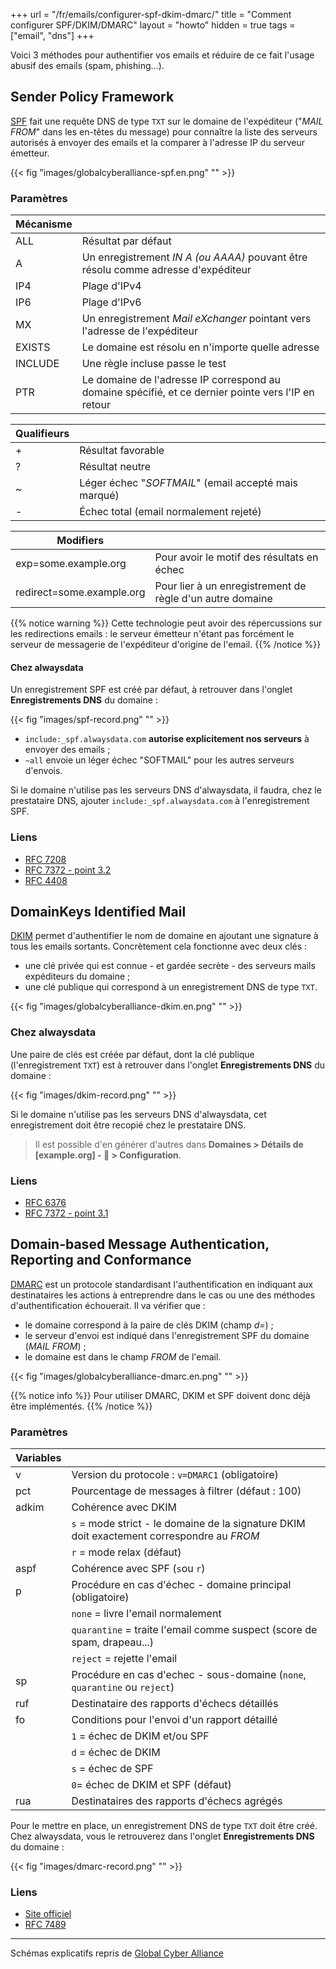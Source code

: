 +++
url = "/fr/emails/configurer-spf-dkim-dmarc/"
title = "Comment configurer SPF/DKIM/DMARC"
layout = "howto"
hidden = true
tags = ["email", "dns"]
+++

Voici 3 méthodes pour authentifier vos emails et réduire de ce fait l'usage abusif des emails (spam, phishing...). 

## Sender Policy Framework
[SPF](https://fr.wikipedia.org/wiki/Sender_Policy_Framework) fait une requête DNS de type `TXT` sur le domaine de l'expéditeur \("_MAIL FROM_" dans les en-têtes du message) pour connaître la liste des serveurs autorisés à envoyer des emails et la comparer à l'adresse IP du serveur émetteur.

{{< fig "images/globalcyberalliance-spf.en.png" "" >}}

### Paramètres

|Mécanisme                |                                                                                                   |
|-------------------------|---------------------------------------------------------------------------------------------------|
|ALL                      |Résultat par défaut                                                                                |
|A                        |Un enregistrement _IN A (ou AAAA)_ pouvant être résolu comme adresse d'expéditeur                  |
|IP4                      |Plage d'IPv4                                                                                       |
|IP6                      |Plage d'IPv6                                                                                       |
|MX                       |Un enregistrement _Mail eXchanger_ pointant vers l'adresse de l'expéditeur                         |
|EXISTS                   |Le domaine est résolu en n'importe quelle adresse                                                  |
|INCLUDE                  |Une règle incluse passe le test                                                                    |
|PTR                      |Le domaine de l'adresse IP correspond au domaine spécifié, et ce dernier pointe vers l'IP en retour|

|Qualifieurs              |                                                                                                   |
|-------------------------|---------------------------------------------------------------------------------------------------|
|+                        |Résultat favorable                                                                                 |
|?                        |Résultat neutre                                                                                    |
|~                        |Léger échec "_SOFTMAIL_" (email accepté mais marqué)                                               |
|-                        |Échec total (email normalement rejeté)                                                             |

|Modifiers                |                                                                                                   |
|-------------------------|---------------------------------------------------------------------------------------------------|
|exp=some.example.org     |Pour avoir le motif des résultats en échec                                                         |
|redirect=some.example.org|Pour lier à un enregistrement de règle d'un autre domaine                                          |

{{% notice warning %}}
Cette technologie peut avoir des répercussions sur les redirections emails : le serveur émetteur n'étant pas forcément le serveur de messagerie de l'expéditeur d'origine de l'email.
{{% /notice %}}

#### Chez alwaysdata

Un enregistrement SPF est créé par défaut, à retrouver dans l'onglet **Enregistrements DNS** du domaine :

{{< fig "images/spf-record.png" "" >}}

- `include:_spf.alwaysdata.com` **autorise explicitement nos serveurs** à envoyer des emails ;
- `~all` envoie un léger échec "SOFTMAIL" pour les autres serveurs d'envois.

Si le domaine n'utilise pas les serveurs DNS d'alwaysdata, il faudra, chez le prestataire DNS, ajouter `include:_spf.alwaysdata.com` à l'enregistrement SPF.

### Liens

- [RFC 7208](https://tools.ietf.org/html/rfc7208)
- [RFC 7372 - point 3.2](https://tools.ietf.org/html/rfc7372)
- [RFC 4408](https://tools.ietf.org/html/rfc4408)

## DomainKeys Identified Mail

[DKIM](https://fr.wikipedia.org/wiki/DomainKeys_Identified_Mail) permet d'authentifier le nom de domaine en ajoutant une signature à tous les emails sortants. Concrètement cela fonctionne avec deux clés :

- une clé privée qui est connue - et gardée secrète - des serveurs mails expéditeurs du domaine ;
- une clé publique qui correspond à un enregistrement DNS de type `TXT`.

{{< fig "images/globalcyberalliance-dkim.en.png" "" >}}

### Chez alwaysdata

Une paire de clés est créée par défaut, dont la clé publique (l'enregistrement `TXT`) est à retrouver dans l'onglet **Enregistrements DNS** du domaine :

{{< fig "images/dkim-record.png" "" >}}

Si le domaine n'utilise pas les serveurs DNS d'alwaysdata, cet enregistrement doit être recopié chez le prestataire DNS.

> Il est possible d'en générer d'autres dans **Domaines > Détails de [example.org] - 🔎 > Configuration**.

### Liens

- [RFC 6376](https://tools.ietf.org/html/rfc6376)
- [RFC 7372 - point 3.1](https://tools.ietf.org/html/rfc7372)

## Domain-based Message Authentication, Reporting and Conformance

[DMARC](https://fr.wikipedia.org/wiki/DMARC) est un protocole standardisant l'authentification en indiquant aux destinataires les actions à entreprendre dans le cas ou une des méthodes d'authentification échouerait. Il va vérifier que :

- le domaine correspond à la paire de clés DKIM (champ _d=_) ;
- le serveur d'envoi est indiqué dans l'enregistrement SPF du domaine (_MAIL FROM_) ;
- le domaine est dans le champ _FROM_ de l'email.

{{< fig "images/globalcyberalliance-dmarc.en.png" "" >}}

{{% notice info %}}
Pour utiliser DMARC, DKIM et SPF doivent donc déjà être implémentés.
{{% /notice %}}

### Paramètres

|Variables|                                                                                          |
|---------|------------------------------------------------------------------------------------------|
|v        |Version du protocole : `v=DMARC1` (obligatoire)                                           |
|pct      |Pourcentage de messages à filtrer (défaut : 100)                                          |
|adkim    |Cohérence avec DKIM                                                                       |
|         |`s` = mode strict - le domaine de la signature DKIM doit exactement correspondre au _FROM_|
|         |`r` = mode relax (défaut)                                                                 |
|aspf     |Cohérence avec SPF (`s`ou `r`)                                                            |
|p        |Procédure en cas d'échec - domaine principal (obligatoire)                                |
|         |`none` = livre l'email normalement                                                        |
|         |`quarantine` = traite l'email comme suspect (score de spam, drapeau...)                   |
|         |`reject` = rejette l'email                                                                |
|sp       |Procédure en cas d'echec - sous-domaine (`none`, `quarantine` ou `reject`)                |
|ruf      |Destinataire des rapports d'échecs détaillés                                              |
|fo       |Conditions pour l'envoi d'un rapport détaillé                                             |
|         |`1` = échec de DKIM et/ou SPF                                                             |
|         |`d` = échec de DKIM                                                                       |
|         |`s` = échec de SPF                                                                        |
|         |`0`= échec de DKIM et SPF (défaut)                                                        |
|rua      |Destinataires des rapports d'échecs agrégés                                               |

Pour le mettre en place, un enregistrement DNS de type `TXT` doit être créé. Chez alwaysdata, vous le retrouverez dans l'onglet **Enregistrements DNS** du domaine :

{{< fig "images/dmarc-record.png" "" >}}

### Liens

- [Site officiel](https://dmarc.org/)
- [RFC 7489](https://tools.ietf.org/html/rfc7489)

-----

Schémas explicatifs repris de [Global Cyber Alliance](https://dmarc.globalcyberalliance.org/)

